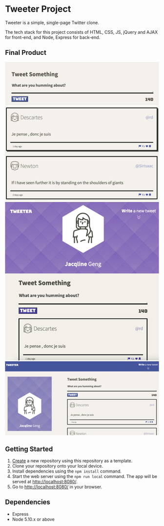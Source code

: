 # Tweeter Project

Tweeter is a simple, single-page Twitter clone.

The tech stack for this project consists of HTML, CSS, JS, jQuery and AJAX for front-end, and Node, Express for back-end.

## Final Product
!["Screenshot of tweet compose box"](https://github.com/jacqlinegeng/tweeter/blob/master/screenshots/tweet%20compose%20box.png?raw=true)
!["Screenshot of sample tweets"](https://github.com/jacqlinegeng/tweeter/blob/master/screenshots/sample%20tweets.png?raw=true)
!["Screenshot of tweeter in tablet mode"](https://github.com/jacqlinegeng/tweeter/blob/master/tweeter%20table%20mode.png?raw=true)
!["Screenshot of tweeter in desktop mode"](https://github.com/jacqlinegeng/tweeter/blob/master/screenshots/tweeter%20desktop%20mode.png?raw=true)

## Getting Started

1. [Create](https://docs.github.com/en/repositories/creating-and-managing-repositories/creating-a-repository-from-a-template) a new repository using this repository as a template.
2. Clone your repository onto your local device.
3. Install dependencies using the `npm install` command.
3. Start the web server using the `npm run local` command. The app will be served at <http://localhost:8080/>.
4. Go to <http://localhost:8080/> in your browser.

## Dependencies

- Express
- Node 5.10.x or above
